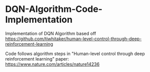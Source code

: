 # DQN-Algorithm-Code-Implementation
Implementation of DQN Algorithm based off https://github.com/tjwhitaker/human-level-control-through-deep-reinforcement-learning

Code follows algorithm steps in "Human-level control through deep reinforcement learning" paper: https://www.nature.com/articles/nature14236
